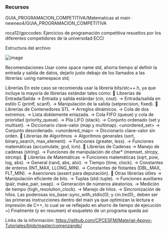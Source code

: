 ### Recursos

GUIA_PROGRAMACION_COMPETITIVA/Matematicas at main · newneo4/GUIA_PROGRAMACION_COMPETITIVA

roca12/gpccodes: Ejercicios de programación competitiva resueltos por los diferentes competidores de la universidad ECCI

Estructura del archivo


![image](https://github.com/user-attachments/assets/3a6dec70-5c71-4be9-9546-81e094dc6c3a)


Recomendaciones
Usar como space name std, ahorra tiempo al definir la entrada y salida de datos, dejarlo justo debajo de los llamados a las librerías:
 using namespace std;

Librerías
En este caso se recomienda usar la librería bits/stc++.h, ya que incluye la mayoría de librerías estándar tales como:
📂 Librerías de Entrada/Salida
<iostream> → Entrada y salida estándar (cin, cout).
<cstdio> → Entrada/salida en estilo C (printf, scanf).
<iomanip> → Manipulación de la salida (setprecision, fixed).
📂 Librerías de Contenedores STL
<vector> → Arreglos dinámicos.
<deque> → Cola de dos extremos.
<list> → Lista doblemente enlazada.
<queue> → Cola FIFO (queue) y cola de prioridad (priority_queue).
<stack> → Pila LIFO (stack).
<set> → Conjunto ordenado (set y multiset).
<map> → Diccionario clave-valor (map y multimap).
<unordered_set> → Conjunto desordenado.
<unordered_map> → Diccionario clave-valor sin orden.
📂 Librerías de Algoritmos
<algorithm> → Algoritmos generales (sort, binary_search, max_element).
<functional> → Funciones (greater<int>, less<int>).
<numeric> → Funciones matemáticas (accumulate, gcd, lcm).
📂 Librerías de Cadenas
<string> → Manejo de cadenas (string).
<cstring> → Funciones de manipulación de char* (memset, strcpy, strcmp).
📂 Librerías de Matemáticas
<cmath> → Funciones matemáticas (sqrt, pow, log, abs).
<cstdlib> → General (rand, abs, atoi).
<ctime> → Tiempo (time, clock).
<climits> → Constantes de enteros (INT_MAX, LLONG_MIN).
<cfloat> → Constantes de flotantes (DBL_MAX, FLT_MIN).
<cassert> → Aserciones (assert para depuración).
📂 Otras librerías útiles
<bitset> → Manipulación eficiente de bits.
<tuple> → Tuplas (std::tuple).
<utility> → Funciones auxiliares (pair, make_pair, swap).
<random> → Generación de números aleatorios.
<chrono> → Medición de tiempo (high_resolution_clock).
<thread> → Manejo de hilos.
<mutex> → Sincronización de hilos.
Las poderosas ios_base::sync_with_stdio(0); y cin.tie(0);, deben ser las primeras instrucciones dentro del main ya que optimizan la lectura e impresión de C++, lo cual se ve reflejado en ahorro de tiempo de ejecución =)
Finalmente (y en resumen) el esqueleto de un programa queda así




Links de la información:
https://github.com/CPCESFM/Material-Apoyo-Tutoriales/blob/master/comenzando/

